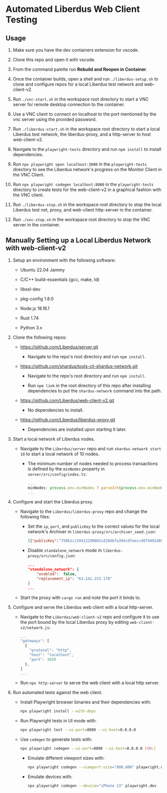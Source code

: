 # Automated Liberdus Web Client Testing

## Usage

1. Make sure you have the dev containers extension for vscode.

2. Clone this repo and open it with vscode.

3. From the command palette run **Rebuild and Reopen in Container**.

4. Once the container builds, open a shell and run `./liberdus-setup.sh` to clone and configure repos for a local Liberdus test network and web-client-v2.

5. Run `./vnc-start.sh` in the workspace root directory to start a VNC server for remote desktop connection to the container.

6. Use a VNC client to connect on localhost to the port mentioned by the vnc server using the provided password.

7. Run `./liberdus-start.sh` in the workspace root directory to start a local Liberdus test network, the liberdus-proxy, and a http-server to host web-client-v2.

8. Navigate to the `playwright-tests` directory and run `npm install` to install dependencies.

9. Run `npx playwright open localhost:3000` in the `playwright-tests` directory to see the Liberdus network's progress on the Monitor Client in the VNC Client.

10. Run `npx playwright codegen localhost:8080` in the `playwright-tests` directory to create tests for the web-client-v2 in a graphical fashion with the VNC client. 

11. Run `./liberdus-stop.sh` in the workspace root directory to stop the local Liberdus test net, proxy, and web-client http-server in the container.

12. Run `./vnc-stop.sh` in the workspace root directory to stop the VNC server in the container.

## Manually Setting up a Local Liberdus Network with web-client-v2

1. Setup an environment with the following software:
   
   * Ubuntu 22.04 Jammy
   
   * C/C++ build-essentials (gcc, make, ld)
   
   * libssl-dev

   * pkg-config 1.8.0

   * Node.js 18.16.1
   
   * Rust 1.74
   
   * Python 3.x

2. Clone the following repos:
   
   * https://github.com/Liberdus/server.git
     
     * Navigate to the repo's root directory and run `npm install`.
   
   * https://github.com/shardus/tools-cli-shardus-network.git
     
     - Navigate to the repo's root directory and run `npm install`.
     
     - Run `npm link` in the root directory of this repo after installing dependencies to put the `shardus-network` command into the path.
   
   * https://github.com/Liberdus/web-client-v2.git
     
     * No dependencies to install.
   
   * https://github.com/Liberdus/liberdus-proxy.git
     
     * Dependencies are installed upon starting it later.

3. Start a local network of Liberdus nodes.
   
   * Navigate to the `Liberdus/server` repo and run `shardus-network start 10` to start a local network of 10 nodes.
     
     * The minimum number of nodes needed to process transactions is defined by the `minNodes` property in `server/src/config/index.ts`:
       
       ```js
       ...
       minNodes: process.env.minNodes ? parseInt(process.env.minNodes) : 10,
       ...
       ```

4. Configure and start the Liberdus proxy.
   
   * Navigate to the `Liberdus/liberdus-proxy` repo and change the following files:
     
     * Set the `ip`, `port`, and `publicKey` to the correct values for the local network's Archiver in `liberdus-proxy/src/archiver_seed.json`:
       
       ```json
       [{"publicKey":"758b1c119412298802cd28dbfa394cdfeecc4074492d60844cc192d632d84de3","port":4000,"ip":"127.0.0.1"}]
       ```
     
     * Disable `standalone_network` mode in `liberdus-proxy/src/config.json`:
       
       ```json
       ...
       "standalone_network": {
           "enabled":  false,
           "replacement_ip": "63.141.233.178"
       }
       ...
       ```
   
   * Start the proxy with `cargo run` and note the port it binds to.

5. Configure and serve the Liberdus web client with a local http-server.
   
   * Navigate to the `Liberdus/web-client-v2` repo and configure it to use the port bound by the local Liberdus proxy by editing `web-client-v2/network.js`:
     
     ```js
     ...
     "gateways": [
       {
         "protocol": "http",
         "host": "localhost",
         "port": 3030    
       },
     ]
     ...
     ```
   
   * Run `npx http-server` to serve the web client with a local http server.

6. Run automated tests against the web client.
   
   * Install Playwright browser binaries and their dependencies with:
     
     ```bash
     npx playwright install --with-deps
     ```
   
   * Run Playwright tests in UI mode with:
     
     ```bash
     npx playwright test --ui-port=8080 --ui-host=0.0.0.0
     ```
   
   * Use `codegen` to generate tests with:
     
     ```bash
     npx playwright codegen --ui-port=8080 --ui-host=0.0.0.0 [URL]
     ```
     
     * Emulate different viewport sizes with:
       
       ```bash
       npx playwright codegen --viewport-size="800,600" playwright.dev
       ```
     
     * Emulate devices with:
       
       ```bash
       npx playwright codegen --device="iPhone 13" playwright.dev
       ```
